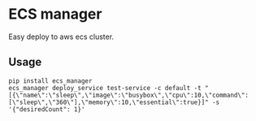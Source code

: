 # ECS manager

Easy deploy to aws ecs cluster.

## Usage

```
pip install ecs_manager
ecs_manager deploy_service test-service -c default -t "[{\"name\":\"sleep\",\"image\":\"busybox\",\"cpu\":10,\"command\":[\"sleep\",\"360\"],\"memory\":10,\"essential\":true}]" -s '{"desiredCount": 1}'
```

